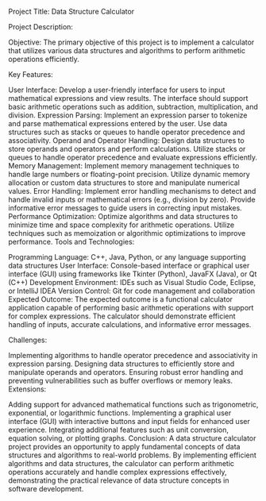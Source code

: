 Project Title: Data Structure Calculator

Project Description:

Objective:
The primary objective of this project is to implement a calculator that utilizes various data structures and algorithms to perform arithmetic operations efficiently.

Key Features:

User Interface:
Develop a user-friendly interface for users to input mathematical expressions and view results.
The interface should support basic arithmetic operations such as addition, subtraction, multiplication, and division.
Expression Parsing:
Implement an expression parser to tokenize and parse mathematical expressions entered by the user.
Use data structures such as stacks or queues to handle operator precedence and associativity.
Operand and Operator Handling:
Design data structures to store operands and operators and perform calculations.
Utilize stacks or queues to handle operator precedence and evaluate expressions efficiently.
Memory Management:
Implement memory management techniques to handle large numbers or floating-point precision.
Utilize dynamic memory allocation or custom data structures to store and manipulate numerical values.
Error Handling:
Implement error handling mechanisms to detect and handle invalid inputs or mathematical errors (e.g., division by zero).
Provide informative error messages to guide users in correcting input mistakes.
Performance Optimization:
Optimize algorithms and data structures to minimize time and space complexity for arithmetic operations.
Utilize techniques such as memoization or algorithmic optimizations to improve performance.
Tools and Technologies:

Programming Language: C++, Java, Python, or any language supporting data structures
User Interface: Console-based interface or graphical user interface (GUI) using frameworks like Tkinter (Python), JavaFX (Java), or Qt (C++)
Development Environment: IDEs such as Visual Studio Code, Eclipse, or IntelliJ IDEA
Version Control: Git for code management and collaboration
Expected Outcome:
The expected outcome is a functional calculator application capable of performing basic arithmetic operations with support for complex expressions. The calculator should demonstrate efficient handling of inputs, accurate calculations, and informative error messages.

Challenges:

Implementing algorithms to handle operator precedence and associativity in expression parsing.
Designing data structures to efficiently store and manipulate operands and operators.
Ensuring robust error handling and preventing vulnerabilities such as buffer overflows or memory leaks.
Extensions:

Adding support for advanced mathematical functions such as trigonometric, exponential, or logarithmic functions.
Implementing a graphical user interface (GUI) with interactive buttons and input fields for enhanced user experience.
Integrating additional features such as unit conversion, equation solving, or plotting graphs.
Conclusion:
A data structure calculator project provides an opportunity to apply fundamental concepts of data structures and algorithms to real-world problems. By implementing efficient algorithms and data structures, the calculator can perform arithmetic operations accurately and handle complex expressions effectively, demonstrating the practical relevance of data structure concepts in software development.





